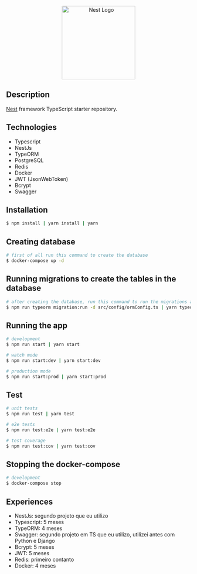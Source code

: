 <p align="center">
  <a href="http://nestjs.com/" target="blank"><img src="https://nestjs.com/img/logo-small.svg" width="200" alt="Nest Logo" /></a>
</p>

[circleci-image]: https://img.shields.io/circleci/build/github/nestjs/nest/master?token=abc123def456
[circleci-url]: https://circleci.com/gh/nestjs/nest

## Description

[Nest](https://github.com/nestjs/nest) framework TypeScript starter repository.

## Technologies

- Typescript
- NestJs
- TypeORM
- PostgreSQL
- Redis
- Docker
- JWT (JsonWebToken)
- Bcrypt
- Swagger 

## Installation

```bash
$ npm install | yarn install | yarn 
```

## Creating database

```bash
# first of all run this command to create the database
$ docker-compose up -d
```

## Running migrations to create the tables in the database

```bash
# after creating the database, run this command to run the migrations and create the tables in the database
$ npm run typeorm migration:run -d src/config/ormConfig.ts | yarn typeorm migration:run -d src/config/ormConfig.ts
```

## Running the app

```bash
# development
$ npm run start | yarn start

# watch mode
$ npm run start:dev | yarn start:dev

# production mode
$ npm run start:prod | yarn start:prod
```

## Test

```bash
# unit tests
$ npm run test | yarn test

# e2e tests 
$ npm run test:e2e | yarn test:e2e

# test coverage
$ npm run test:cov | yarn test:cov
```

## Stopping the docker-compose

```bash
# development
$ docker-compose stop
```
## Experiences

- NestJs: segundo projeto que eu utilizo
- Typescript: 5 meses
- TypeORM: 4 meses
- Swagger: segundo projeto em TS que eu utilizo, utilizei antes com Python e Django
- Bcrypt: 5 meses
- JWT: 5 meses
- Redis: primeiro contanto
- Docker: 4 meses 
